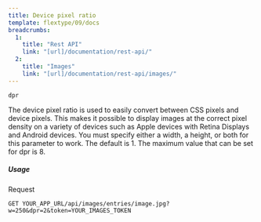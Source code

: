 ```yaml
---
title: Device pixel ratio
template: flextype/09/docs
breadcrumbs:
  1:
    title: "Rest API"
    link: "[url]/documentation/rest-api/"
  2:
    title: "Images"
    link: "[url]/documentation/rest-api/images/"
---
```


`dpr`

The device pixel ratio is used to easily convert between CSS pixels and device pixels. This makes it possible to display images at the correct pixel density on a variety of devices such as Apple devices with Retina Displays and Android devices. You must specify either a width, a height, or both for this parameter to work. The default is 1. The maximum value that can be set for dpr is 8.

##### Usage

<div class="file-header">Request</div>

```
GET YOUR_APP_URL/api/images/entries/image.jpg?w=250&dpr=2&token=YOUR_IMAGES_TOKEN
```